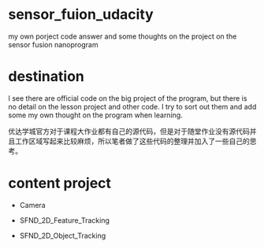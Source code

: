 # sensor_fuion_udacity
my own porject code answer and some thoughts on the project on the sensor fusion nanoprogram

# destination
I see there are official code on the big project of the program, but there is no detail on the lesson project and other code. I try to sort out them and add some my own thought on the program when learning.

优达学城官方对于课程大作业都有自己的源代码，但是对于随堂作业没有源代码并且工作区域写起来比较麻烦，所以笔者做了这些代码的整理并加入了一些自己的思考。

# content project

* Camera

* SFND_2D_Feature_Tracking

* SFND_2D_Object_Tracking


